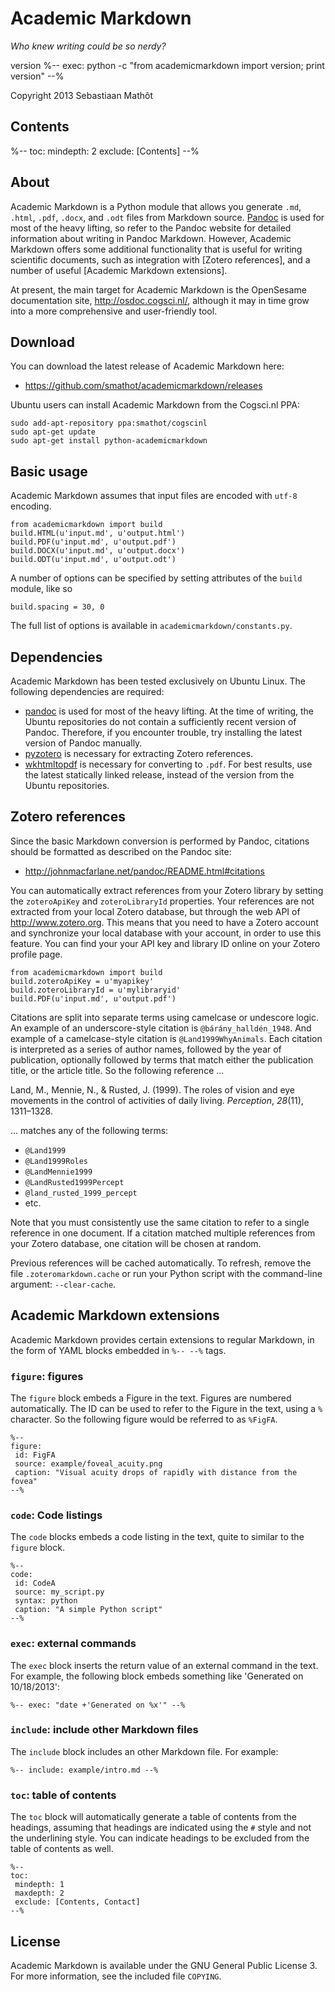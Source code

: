 # Academic Markdown

*Who knew writing could be so nerdy?*

version %-- exec: python -c "from academicmarkdown import version; print version" --%

Copyright 2013 Sebastiaan Mathôt

## Contents

%--
toc:
 mindepth: 2
 exclude: [Contents]
--%

## About

Academic Markdown is a Python module that allows you generate `.md`, `.html`, `.pdf`, `.docx`, and `.odt` files from Markdown source. [Pandoc] is used for most of the heavy lifting, so refer to the Pandoc website for detailed information about writing in Pandoc Markdown. However, Academic Markdown offers some additional functionality that is useful for writing scientific documents, such as integration with [Zotero references], and a number of useful [Academic Markdown extensions].

At present, the main target for Academic Markdown is the OpenSesame documentation site, <http://osdoc.cogsci.nl/>, although it may in time grow into a more comprehensive and user-friendly tool.

## Download

You can download the latest release of Academic Markdown here:
	
- <https://github.com/smathot/academicmarkdown/releases>

Ubuntu users can install Academic Markdown from the Cogsci.nl PPA:
	
	sudo add-apt-repository ppa:smathot/cogscinl
	sudo apt-get update
	sudo apt-get install python-academicmarkdown

## Basic usage

Academic Markdown assumes that input files are encoded with `utf-8` encoding.

	from academicmarkdown import build
	build.HTML(u'input.md', u'output.html')
	build.PDF(u'input.md', u'output.pdf')
	build.DOCX(u'input.md', u'output.docx')	
	build.ODT(u'input.md', u'output.odt')

A number of options can be specified by setting attributes of the `build` module, like so

	build.spacing = 30, 0
	
The full list of options is available in `academicmarkdown/constants.py`.

## Dependencies

Academic Markdown has been tested exclusively on Ubuntu Linux. The following dependencies are required:

- [pandoc] is used for most of the heavy lifting. At the time of writing, the Ubuntu repositories do not contain a sufficiently recent version of Pandoc. Therefore, if you encounter trouble, try installing the latest version of Pandoc manually.
- [pyzotero] is necessary for extracting Zotero references.
- [wkhtmltopdf] is necessary for converting to `.pdf`. For best results, use the latest statically linked release, instead of the version from the Ubuntu repositories.

## Zotero references

Since the basic Markdown conversion is performed by Pandoc, citations should be formatted as described on the Pandoc site:

- <http://johnmacfarlane.net/pandoc/README.html#citations>

You can automatically extract references from your Zotero library by setting the `zoteroApiKey` and `zoteroLibraryId` properties. Your references are not extracted from your local Zotero database, but through the web API of <http://www.zotero.org>. This means that you need to have a Zotero account and synchronize your local database with your account, in order to use this feature. You can find your your API key and library ID online on your Zotero profile page.

	from academicmarkdown import build 
	build.zoteroApiKey = u'myapikey'
	build.zoteroLibraryId = u'mylibraryid'
	build.PDF(u'input.md', u'output.pdf')
	
Citations are split into separate terms using camelcase or undescore logic. An example of an underscore-style citation is `@bárány_halldén_1948`. And example of a camelcase-style citation is `@Land1999WhyAnimals`. Each citation is interpreted as a series of author names, followed by the year of publication, optionally followed by terms that match either the publication title, or the article title. So the following reference ...
	
Land, M., Mennie, N., & Rusted, J. (1999). The roles of vision and eye movements in the control of activities of daily living. *Perception*, *28*(11), 1311–1328.

... matches any of the following terms:
	
- `@Land1999`
- `@Land1999Roles`
- `@LandMennie1999`
- `@LandRusted1999Percept`
- `@land_rusted_1999_percept`
- etc.

Note that you must consistently use the same citation to refer to a single reference in one document. If a citation matched multiple references from your Zotero database, one citation will be chosen at random.

Previous references will be cached automatically. To refresh, remove the file `.zoteromarkdown.cache` or run your Python script with the command-line argument: `--clear-cache`.

## Academic Markdown extensions

Academic Markdown provides certain extensions to regular Markdown, in the form of YAML blocks embedded in `%-- --%` tags.

### `figure`: figures

The `figure` block embeds a Figure in the text. Figures are numbered automatically. The ID can be used to refer to the Figure in the text, using a `%` character. So the following figure would be referred to as `%FigFA`.

	%--
	figure:
	 id: FigFA
	 source: example/foveal_acuity.png
	 caption: "Visual acuity drops of rapidly with distance from the fovea"
	--%
	
### `code`: Code listings

The `code` blocks embeds a code listing in the text, quite to similar to the `figure` block.

	%--
	code:
	 id: CodeA
	 source: my_script.py
	 syntax: python
	 caption: "A simple Python script"
	--%

### `exec`: external commands

The `exec` block inserts the return value of an external command in the text. For example, the following block embeds something like 'Generated on 10/18/2013':

	%--	exec: "date +'Generated on %x'" --%

### `include`: include other Markdown files

The `include` block includes an other Markdown file. For example:

	%-- include: example/intro.md --%

### `toc`: table of contents

The `toc` block will automatically generate a table of contents from the headings, assuming that headings are indicated using the `#` style and not the underlining style. You can indicate headings to be excluded from the table of contents as well.
	
	%--
	toc:
	 mindepth: 1
	 maxdepth: 2
	 exclude: [Contents, Contact]
	--%
	
## License

Academic Markdown is available under the GNU General Public License 3. For more information, see the included file `COPYING`.

[pandoc]: http://johnmacfarlane.net/pandoc/
[pyzotero]: http://pyzotero.readthedocs.org/
[zotero]: http://www.zotero.org/
[wkhtmltopdf]: https://code.google.com/p/wkhtmltopdf/